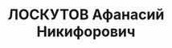 ---
title: ЛОСКУТОВ Афанасий Никифорович
description: "Род. в 1892, Ст. Новотроицкая, русский, обр.: низшее, член ВКП(б). Проживал:\
  \ Новоселицкий р-н, с. Новоселицкое. Первый секретарь Новоселицкого РК ВКП (б)\n\
  \  Арестован 21.07.1937. Приговор: ВМН. Расстрелян"
---